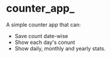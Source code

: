# counter_app_

A simple counter app that can:
- Save count date-wise
- Show each day's conunt
- Show daily, monthly and yearly stats.
